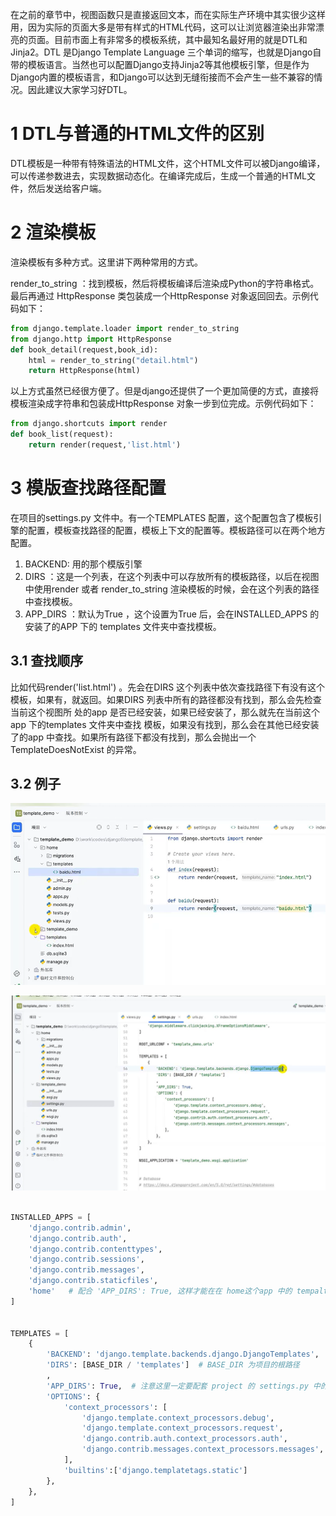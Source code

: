 
在之前的章节中，视图函数只是直接返回文本，而在实际生产环境中其实很少这样用，因为实际的页面大多是带有样式的HTML代码，这可以让浏览器渲染出非常漂亮的页面。目前市面上有非常多的模板系统，其中最知名最好用的就是DTL和Jinja2。DTL 是Django Template Language 三个单词的缩写，也就是Django自带的模板语言。当然也可以配置Django支持Jinja2等其他模板引擎，但是作为Django内置的模板语言，和Django可以达到无缝衔接而不会产生一些不兼容的情况。因此建议大家学习好DTL。


# 1 DTL与普通的HTML文件的区别

DTL模板是一种带有特殊语法的HTML文件，这个HTML文件可以被Django编译，可以传递参数进去，实现数据动态化。在编译完成后，生成一个普通的HTML文件，然后发送给客户端。


# 2 渲染模板

渲染模板有多种方式。这里讲下两种常用的方式。

render_to_string ：找到模板，然后将模板编译后渲染成Python的字符串格式。最后再通过 HttpResponse 类包装成一个HttpResponse 对象返回回去。示例代码如下：

```python 
from django.template.loader import render_to_string
from django.http import HttpResponse
def book_detail(request,book_id):
    html = render_to_string("detail.html")
    return HttpResponse(html)
```



以上方式虽然已经很方便了。但是django还提供了一个更加简便的方式，直接将模板渲染成字符串和包装成HttpResponse 对象一步到位完成。示例代码如下：

```python
from django.shortcuts import render
def book_list(request):
    return render(request,'list.html') 
```



# 3 模版查找路径配置 

在项目的settings.py 文件中。有一个TEMPLATES 配置，这个配置包含了模板引擎的配置，模板查找路径的配置，模板上下文的配置等。模板路径可以在两个地方配置。

1. BACKEND: 用的那个模版引擎 
2. DIRS ：这是一个列表，在这个列表中可以存放所有的模板路径，以后在视图中使用render 或者 render_to_string 渲染模板的时候，会在这个列表的路径中查找模板。
3. APP_DIRS ：默认为True ，这个设置为True 后，会在INSTALLED_APPS 的安装了的APP 下的 templates 文件夹中查找模板。


## 3.1 查找顺序

比如代码render('list.html') 。先会在DIRS 这个列表中依次查找路径下有没有这个 模板，如果有，就返回。如果DIRS 列表中所有的路径都没有找到，那么会先检查当前这个视图所 处的app 是否已经安装，如果已经安装了，那么就先在当前这个app 下的templates 文件夹中查找 模板，如果没有找到，那么会在其他已经安装了的app 中查找。如果所有路径下都没有找到，那么会抛出一个TemplateDoesNotExist 的异常。


## 3.2 例子 

![](images/Pasted%20image%2020240616170621.png)


![](images/Pasted%20image%2020240616165747.png)


```python

INSTALLED_APPS = [  
    'django.contrib.admin',  
    'django.contrib.auth',  
    'django.contrib.contenttypes',  
    'django.contrib.sessions',  
    'django.contrib.messages',  
    'django.contrib.staticfiles',  
    'home'   # 配合 'APP_DIRS': True, 这样才能在在 home这个app 中的 tempalte文件夹中的html 才能被 自动默认找到 
]


TEMPLATES = [
    {
        'BACKEND': 'django.template.backends.django.DjangoTemplates',
        'DIRS': [BASE_DIR / 'templates']  # BASE_DIR 为项目的根路径 
        ,
        'APP_DIRS': True,  # 注意这里一定要配套 project 的 settings.py 中的 INSTALLED_APPS 一起使用 
        'OPTIONS': {
            'context_processors': [
                'django.template.context_processors.debug',
                'django.template.context_processors.request',
                'django.contrib.auth.context_processors.auth',
                'django.contrib.messages.context_processors.messages',
            ],
            'builtins':['django.templatetags.static']
        },
    },
]
```





